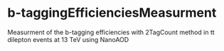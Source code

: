 # b-taggingEfficienciesMeasurment
Measurment of the b-tagging efficiencies with 2TagCount method in tt dilepton events at 13 TeV using NanoAOD
